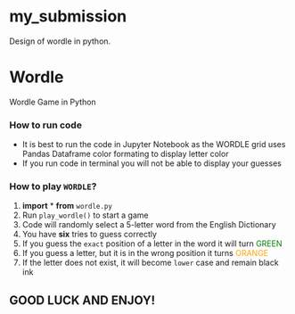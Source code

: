 # my_submission
Design of wordle in python.
# Wordle
Wordle Game in Python

### How to run code
- It is best to run the code in Jupyter Notebook as the WORDLE grid uses Pandas Dataframe color formating to display letter color
- If you run code in terminal you will not be able to display your guesses

### How to play `WORDLE`?

1. **import** * **from** `wordle.py` 
2. Run `play_wordle()` to start a game
3. Code will randomly select a 5-letter word from the English Dictionary
4. You have **six** tries to guess correctly
5. If you guess the `exact` position of a letter in the word it will turn <span style="color:green">GREEN</span>
6. If you guess a letter, but it is in the wrong position it turns <span style="color:orange">ORANGE</span>
7. If the letter does not exist, it will become `lower` case and remain black ink

## GOOD LUCK AND ENJOY!

